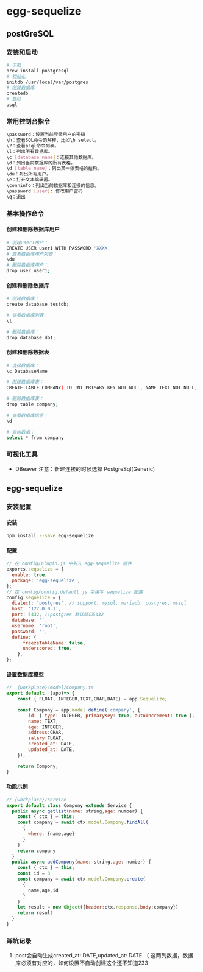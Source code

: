 # egg-sequelize

## postGreSQL

### 安装和启动

```bash
# 下载
brew install postgresql
# 初始化
initdb /usr/local/var/postgres
# 创建数据库
createdb
# 登陆
psql
```

### 常用控制台指令

```bash
\password：设置当前登录用户的密码
\h：查看SQL命令的解释，比如\h select。
\?：查看psql命令列表。
\l：列出所有数据库。
\c [database_name]：连接其他数据库。
\d：列出当前数据库的所有表格。
\d [table_name]：列出某一张表格的结构。
\du：列出所有用户。
\e：打开文本编辑器。
\conninfo：列出当前数据库和连接的信息。
\password [user]: 修改用户密码
\q：退出
```

### 基本操作命令

#### 创建和删除数据库用户

```bash
# 创建user1用户：
CREATE USER user1 WITH PASSWORD 'XXXX'
# 查看数据库用户列表：
\du
# 删除数据库用户：
drop user user1;
```

#### 创建和删除数据库

```bash
# 创建数据库：
create database testdb;

# 查看数据库列表：
\l

# 删除数据库：
drop database db1;
```

#### 创建和删除数据表

```bash
# 选择数据库：
\c DatabaseName

# 创建数据库表：
CREATE TABLE COMPANY( ID INT PRIMARY KEY NOT NULL, NAME TEXT NOT NULL, AGE INT NOT NULL, ADDRESS CHAR(50), SALARY REAL);

# 删除数据库表：
drop table company;

# 查看数据库信息：
\d

# 查询数据：
select * from company
```

### 可视化工具

- DBeaver 
注意：新建连接的时候选择 PostgreSql(Generic)


## egg-sequelize

### 安装配置

#### 安装

```bash
npm install --save egg-sequelize
```

#### 配置

```js
// 在 config/plugin.js 中引入 egg-sequelize 插件
exports.sequelize = {
  enable: true,
  package: 'egg-sequelize',
};
// 在 config/config.default.js 中编写 sequelize 配置
config.sequelize = {
  dialect: 'postgres', // support: mysql, mariadb, postgres, mssql
  host: '127.0.0.1',
  port: 5432, //postgres 默认端口5432
  database: '',
  username: 'root',
  password: '',
  define: {
      freezeTableName: false,
      underscored: true,
    },
};
```

#### 设置数据库模型

```js
//  {workplace}/model/Compony.ts
export default  (app)=> {
    const { FLOAT, INTEGER,TEXT,CHAR,DATE} = app.Sequelize;

    const Compony = app.model.define('company', {
        id: { type: INTEGER, primaryKey: true, autoIncrement: true },
        name: TEXT,
        age: INTEGER,
        address:CHAR,
        salary:FLOAT,
        created_at: DATE,
        updated_at: DATE,
    });

    return Compony;
}
```

#### 功能示例

``` js
// {workplace}/service
export default class Compony extends Service {
  public async getlist(name: string,age: number) {
    const { ctx } = this;
    const company = await ctx.model.Compony.findAll(
      {
        where: {name,age}
      }
    )
    return company
  }
  public async addCompony(name: string,age: number) {
    const { ctx } = this;
    const id = 3
    const company = await ctx.model.Compony.create(
      {
        name,age,id
      }
    )
    let result = new Object({header:ctx.response,body:company})
    return result
  }
}
```


### 踩坑记录

1. post会自动生成created_at: DATE,updated_at: DATE
（ 这两列数据，数据库必须有对应的，如何设置不自动创建这个还不知道233
